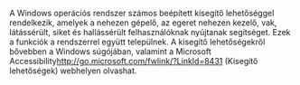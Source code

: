 <Token xmlns:xlink="http://www.w3.org/1999/xlink">A Windows operációs rendszer számos beépített kisegítő lehetőséggel rendelkezik, amelyek a nehezen gépelő, az egeret nehezen kezelő, vak, látássérült, siket és hallássérült felhasználóknak nyújtanak segítséget. Ezek a funkciók a rendszerrel együtt települnek. A kisegítő lehetőségekről bővebben a Windows súgójában, valamint a <externalLink xmlns="http://ddue.schemas.microsoft.com/authoring/2003/5"><linkText>Microsoft Accessibility</linkText><linkUri>http://go.microsoft.com/fwlink/?LinkId=8431</linkUri></externalLink> (Kisegítő lehetőségek) webhelyen olvashat.</Token>

<!--HONumber=Jun16_HO4-->


